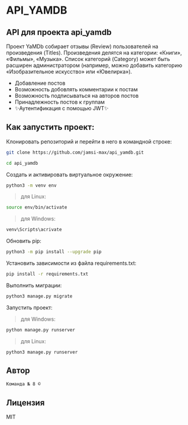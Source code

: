 # API_YAMDB
## API для проекта api_yamdb

Проект YaMDb собирает отзывы (Review) пользователей на произведения (Titles). Произведения делятся на категории: «Книги», «Фильмы», «Музыка». Список категорий (Category) может быть расширен администратором (например, можно добавить категорию «Изобразительное искусство» или «Ювелирка»).

- Добавление постов
- Возможность добовлять комментарии к постам
- Возможность подписываться на авторов постов
- Принадлежность постов к группам
- ✨Аутентификация с помощью JWT✨

## Как запустить проект:

Клонировать репозиторий и перейти в него в командной строке:

```sh
git clone https://github.com/jamsi-max/api_yamdb.git
```
```sh
cd api_yamdb
```
Cоздать и активировать виртуальное окружение:
```sh
python3 -m venv env
```
> для Linux:
```sh
source env/bin/activate
```
> для Windows:
```sh
venv\Scripts\acrivate
```
Обновить pip:
```sh
python3 -m pip install --upgrade pip
```
Установить зависимости из файла requirements.txt:
```sh
pip install -r requirements.txt
```
Выполнить миграции:
```sh
python3 manage.py migrate
```
Запустить проект:
> для Windows:
```sh
python manage.py runserver
```
> для Linux:
```sh
python3 manage.py runserver
```
## Автор

```sh
Команда № 8 ©
```

## Лицензия

MIT



